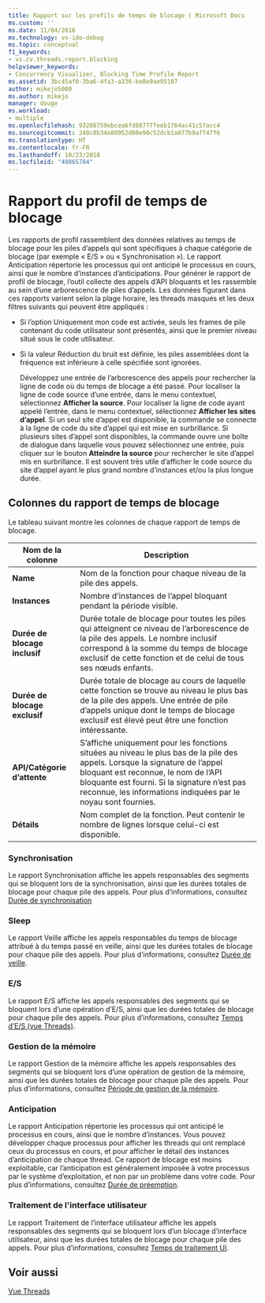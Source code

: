 ```yaml
---
title: Rapport sur les profils de temps de blocage | Microsoft Docs
ms.custom: ''
ms.date: 11/04/2016
ms.technology: vs-ide-debug
ms.topic: conceptual
f1_keywords:
- vs.cv.threads.report.blocking
helpviewer_keywords:
- Concurrency Visualizer, Blocking Time Profile Report
ms.assetid: 3bc45af0-3ba6-4fa3-a336-be8e9ae95107
author: mikejo5000
ms.author: mikejo
manager: douge
ms.workload:
- multiple
ms.openlocfilehash: 93288759ebcea6fd88777feeb1764ac41c57acc4
ms.sourcegitcommit: 240c8b34e80952d00e90c52dcb1a077b9aff47f6
ms.translationtype: HT
ms.contentlocale: fr-FR
ms.lasthandoff: 10/23/2018
ms.locfileid: "49865784"
---
```

# <a name="blocking-time-profile-report"></a>Rapport du profil de temps de blocage
Les rapports de profil rassemblent des données relatives au temps de blocage pour les piles d’appels qui sont spécifiques à chaque catégorie de blocage (par exemple « E/S » ou « Synchronisation »). Le rapport Anticipation répertorie les processus qui ont anticipé le processus en cours, ainsi que le nombre d’instances d’anticipations. Pour générer le rapport de profil de blocage, l’outil collecte des appels d’API bloquants et les rassemble au sein d’une arborescence de piles d’appels. Les données figurant dans ces rapports varient selon la plage horaire, les threads masqués et les deux filtres suivants qui peuvent être appliqués :  
  
- Si l’option Uniquement mon code est activée, seuls les frames de pile contenant du code utilisateur sont présentés, ainsi que le premier niveau situé sous le code utilisateur.  
  
- Si la valeur Réduction du bruit est définie, les piles assemblées dont la fréquence est inférieure à celle spécifiée sont ignorées.  
  
  Développez une entrée de l’arborescence des appels pour rechercher la ligne de code où du temps de blocage a été passé. Pour localiser la ligne de code source d’une entrée, dans le menu contextuel, sélectionnez **Afficher la source**. Pour localiser la ligne de code ayant appelé l’entrée, dans le menu contextuel, sélectionnez **Afficher les sites d’appel**. Si un seul site d’appel est disponible, la commande se connecte à la ligne de code du site d’appel qui est mise en surbrillance. Si plusieurs sites d’appel sont disponibles, la commande ouvre une boîte de dialogue dans laquelle vous pouvez sélectionnez une entrée, puis cliquer sur le bouton **Atteindre la source** pour rechercher le site d’appel mis en surbrillance. Il est souvent très utile d’afficher le code source du site d’appel ayant le plus grand nombre d’instances et/ou la plus longue durée.  
  
## <a name="blocking-time-report-columns"></a>Colonnes du rapport de temps de blocage  
 Le tableau suivant montre les colonnes de chaque rapport de temps de blocage.  
  
|Nom de la colonne|Description|  
|-----------------|-----------------|  
|**Name**|Nom de la fonction pour chaque niveau de la pile des appels.|  
|**Instances**|Nombre d’instances de l’appel bloquant pendant la période visible.|  
|**Durée de blocage inclusif**|Durée totale de blocage pour toutes les piles qui atteignent ce niveau de l’arborescence de la pile des appels. Le nombre inclusif correspond à la somme du temps de blocage exclusif de cette fonction et de celui de tous ses nœuds enfants.|  
|**Durée de blocage exclusif**|Durée totale de blocage au cours de laquelle cette fonction se trouve au niveau le plus bas de la pile des appels. Une entrée de pile d’appels unique dont le temps de blocage exclusif est élevé peut être une fonction intéressante.|  
|**API/Catégorie d’attente**|S’affiche uniquement pour les fonctions situées au niveau le plus bas de la pile des appels. Lorsque la signature de l’appel bloquant est reconnue, le nom de l’API bloquante est fourni. Si la signature n’est pas reconnue, les informations indiquées par le noyau sont fournies.|  
|**Détails**|Nom complet de la fonction. Peut contenir le nombre de lignes lorsque celui-ci est disponible.|  
  
### <a name="synchronization"></a>Synchronisation  
 Le rapport Synchronisation affiche les appels responsables des segments qui se bloquent lors de la synchronisation, ainsi que les durées totales de blocage pour chaque pile des appels. Pour plus d’informations, consultez [Durée de synchronisation](../profiling/synchronization-time.md)  
  
### <a name="sleep"></a>Sleep  
 Le rapport Veille affiche les appels responsables du temps de blocage attribué à du temps passé en veille, ainsi que les durées totales de blocage pour chaque pile des appels. Pour plus d’informations, consultez [Durée de veille](../profiling/sleep-time.md).  
  
### <a name="io"></a>E/S  
 Le rapport E/S affiche les appels responsables des segments qui se bloquent lors d’une opération d’E/S, ainsi que les durées totales de blocage pour chaque pile des appels. Pour plus d’informations, consultez [Temps d’E/S (vue Threads)](../profiling/i-o-time-threads-view.md).  
  
### <a name="memory-management"></a>Gestion de la mémoire  
 Le rapport Gestion de la mémoire affiche les appels responsables des segments qui se bloquent lors d’une opération de gestion de la mémoire, ainsi que les durées totales de blocage pour chaque pile des appels. Pour plus d’informations, consultez [Période de gestion de la mémoire](../profiling/memory-management-time.md).  
  
### <a name="preemption"></a>Anticipation  
 Le rapport Anticipation répertorie les processus qui ont anticipé le processus en cours, ainsi que le nombre d’instances.  Vous pouvez développer chaque processus pour afficher les threads qui ont remplacé ceux du processus en cours, et pour afficher le détail des instances d’anticipation de chaque thread. Ce rapport de blocage est moins exploitable, car l’anticipation est généralement imposée à votre processus par le système d’exploitation, et non par un problème dans votre code. Pour plus d’informations, consultez [Durée de préemption](../profiling/preemption-time.md).  
  
### <a name="ui-processing"></a>Traitement de l'interface utilisateur  
 Le rapport Traitement de l’interface utilisateur affiche les appels responsables des segments qui se bloquent lors d’un blocage d’interface utilisateur, ainsi que les durées totales de blocage pour chaque pile des appels. Pour plus d’informations, consultez [Temps de traitement UI](../profiling/ui-processing-time.md).  
  
## <a name="see-also"></a>Voir aussi  
 [Vue Threads](../profiling/threads-view-parallel-performance.md)